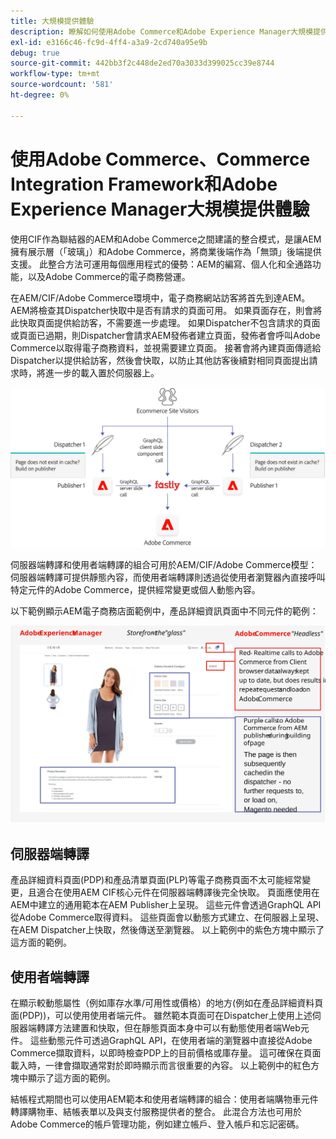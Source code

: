 ```yaml
---
title: 大規模提供體驗
description: 瞭解如何使用Adobe Commerce和Adobe Experience Manager大規模提供體驗。
exl-id: e3166c46-fc9d-4ff4-a3a9-2cd740a95e9b
debug: true
source-git-commit: 442bb3f2c448de2ed70a3033d399025cc39e8744
workflow-type: tm+mt
source-wordcount: '581'
ht-degree: 0%

---
```


# 使用Adobe Commerce、Commerce Integration Framework和Adobe Experience Manager大規模提供體驗

使用CIF作為聯結器的AEM和Adobe Commerce之間建議的整合模式，是讓AEM擁有展示層（「玻璃」）和Adobe Commerce，將商業後端作為「無頭」後端提供支援。 此整合方法可運用每個應用程式的優勢：AEM的編寫、個人化和全通路功能，以及Adobe Commerce的電子商務營運。

在AEM/CIF/Adobe Commerce環境中，電子商務網站訪客將首先到達AEM。 AEM將檢查其Dispatcher快取中是否有請求的頁面可用。 如果頁面存在，則會將此快取頁面提供給訪客，不需要進一步處理。 如果Dispatcher不包含請求的頁面或頁面已過期，則Dispatcher會請求AEM發佈者建立頁面，發佈者會呼叫Adobe Commerce以取得電子商務資料，並視需要建立頁面。 接著會將內建頁面傳遞給Dispatcher以提供給訪客，然後會快取，以防止其他訪客後續對相同頁面提出請求時，將進一步的載入置於伺服器上。

![AdobeExperience Manager和Adobe Commerce架構概觀圖表](../assets/commerce-at-scale/overview.png)

伺服器端轉譯和使用者端轉譯的組合可用於AEM/CIF/Adobe Commerce模型：伺服器端轉譯可提供靜態內容，而使用者端轉譯則透過從使用者瀏覽器內直接呼叫特定元件的Adobe Commerce，提供經常變更或個人動態內容。

以下範例顯示AEM電子商務店面範例中，產品詳細資訊頁面中不同元件的範例：

![AdobeExperience Manager和Adobe Commerce架構概觀圖表](../assets/commerce-at-scale/product-details-page.svg)

## 伺服器端轉譯

產品詳細資料頁面(PDP)和產品清單頁面(PLP)等電子商務頁面不太可能經常變更，且適合在使用AEM CIF核心元件在伺服器端轉譯後完全快取。 頁面應使用在AEM中建立的通用範本在AEM Publisher上呈現。 這些元件會透過GraphQL API從Adobe Commerce取得資料。 這些頁面會以動態方式建立、在伺服器上呈現、在AEM Dispatcher上快取，然後傳送至瀏覽器。 以上範例中的紫色方塊中顯示了這方面的範例。

## 使用者端轉譯

在顯示較動態屬性（例如庫存水準/可用性或價格）的地方(例如在產品詳細資料頁面(PDP))，可以使用使用者端元件。 雖然範本頁面可在Dispatcher上使用上述伺服器端轉譯方法建置和快取，但在靜態頁面本身中可以有動態使用者端Web元件。 這些動態元件可透過GraphQL API，在使用者端的瀏覽器中直接從Adobe Commerce擷取資料，以即時檢查PDP上的目前價格或庫存量。 這可確保在頁面載入時，一律會擷取通常對於即時顯示而言很重要的內容。 以上範例中的紅色方塊中顯示了這方面的範例。

結帳程式期間也可以使用AEM範本和使用者端轉譯的組合：使用者端購物車元件轉譯購物車、結帳表單以及與支付服務提供者的整合。 此混合方法也可用於Adobe Commerce的帳戶管理功能，例如建立帳戶、登入帳戶和忘記密碼。

